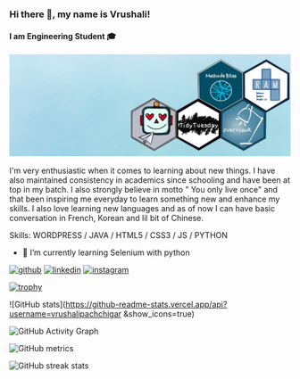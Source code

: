 ### Hi there 👋, my name is Vrushali!
#### I am Engineering Student :mortar_board:
![I am Engineering Student :mortar_board:](https://raw.githubusercontent.com/cosimameyer/cosimameyer/master/img/background_smaller.jpg)

I'm very enthusiastic when it comes to learning about new things. I have also maintained consistency in academics since schooling and have been at top in my batch. I also strongly believe in motto " You only live once" and that been inspiring me everyday to learn something new and enhance my skills. I also love learning new languages and as of now I can have basic conversation in French, Korean and lil bit of Chinese. 

Skills: WORDPRESS / JAVA / HTML5 / CSS3 / JS / PYTHON
 
- 🌱 I’m currently learning Selenium with python 


[<img src='https://cdn.jsdelivr.net/npm/simple-icons@3.0.1/icons/github.svg' alt='github' height='40'>](https://github.com/vrushalipachchigar )  [<img src='https://cdn.jsdelivr.net/npm/simple-icons@3.0.1/icons/linkedin.svg' alt='linkedin' height='40'>](https://www.linkedin.com/in/https://www.linkedin.com/in/vrushali-pachchigar-4a70431a2//)  [<img src='https://cdn.jsdelivr.net/npm/simple-icons@3.0.1/icons/instagram.svg' alt='instagram' height='40'>](https://www.instagram.com/vrushxlii/)  

[![trophy](https://github-profile-trophy.vercel.app/?username=vrushalipachchigar )](https://github.com/ryo-ma/github-profile-trophy)

![GitHub stats](https://github-readme-stats.vercel.app/api?username=vrushalipachchigar &show_icons=true)  

![GitHub Activity Graph](https://activity-graph.herokuapp.com/graph?username=vrushalipachchigar )  

![GitHub metrics](https://metrics.lecoq.io/vrushalipachchigar )  

![GitHub streak stats](https://github-readme-streak-stats.herokuapp.com/?user=vrushalipachchigar )  

